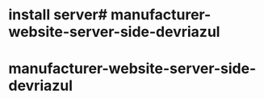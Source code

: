 # install server# manufacturer-website-server-side-devriazul
# manufacturer-website-server-side-devriazul

